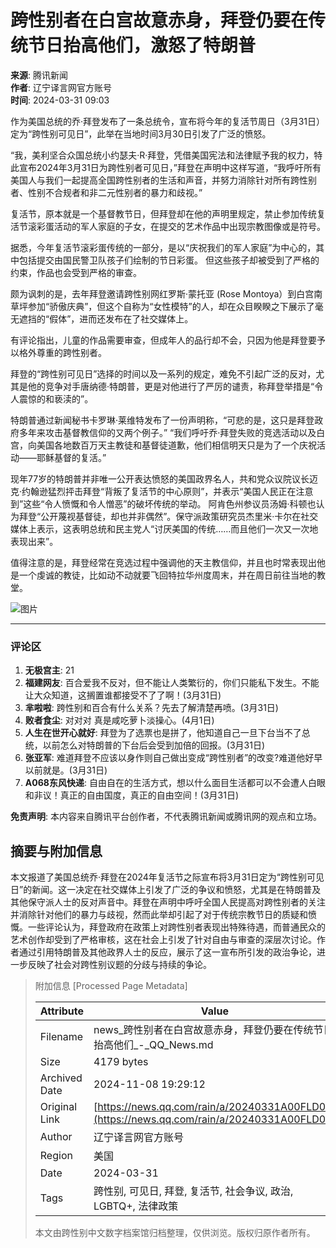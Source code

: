 # 跨性别者在白宫故意赤身，拜登仍要在传统节日抬高他们，激怒了特朗普

**来源**: 腾讯新闻  
**作者**: 辽宁译言网官方账号  
**时间**: 2024-03-31 09:03  

作为美国总统的乔·拜登发布了一条总统令，宣布将今年的复活节周日（3月31日）定为“跨性别可见日”，此举在当地时间3月30日引发了广泛的愤怒。

“我，美利坚合众国总统小约瑟夫·R·拜登，凭借美国宪法和法律赋予我的权力，特此宣布2024年3月31日为跨性别者可见日，”拜登在声明中这样写道，“我呼吁所有美国人与我们一起提高全国跨性别者的生活和声音，并努力消除针对所有跨性别者、性别不合规者和非二元性别者的暴力和歧视。”

复活节，原本就是一个基督教节日，但拜登却在他的声明里规定，禁止参加传统复活节滚彩蛋活动的军人家庭的子女，在提交的艺术作品中出现宗教图像或是符号。

据悉，今年复活节滚彩蛋传统的一部分，是以“庆祝我们的军人家庭”为中心的，其中包括提交由国民警卫队孩子们绘制的节日彩蛋。 但这些孩子却被受到了严格的约束，作品也会受到严格的审查。

颇为讽刺的是，去年拜登邀请跨性别网红罗斯·蒙托亚 (Rose Montoya）到白宫南草坪参加“骄傲庆典”，但这个自称为“女性模特”的人，却在众目睽睽之下展示了毫无遮挡的“假体”，进而还发布在了社交媒体上。

有评论指出，儿童的作品需要审查，但成年人的品行却不会，只因为他是拜登要予以格外尊重的跨性别者。

拜登的“跨性别可见日”选择的时间以及一系列的规定，难免不引起广泛的反对，尤其是他的竞争对手唐纳德·特朗普，更是对他进行了严厉的谴责，称拜登举措是“令人震惊的和亵渎的”。

特朗普通过新闻秘书卡罗琳·莱维特发布了一份声明称，“可悲的是，这只是拜登政府多年来攻击基督教信仰的又两个例子。” “我们呼吁乔·拜登失败的竞选活动以及白宫，向美国各地数百万天主教徒和基督徒道歉，他们相信明天只是为了一个庆祝活动——耶稣基督的复活。”

现年77岁的特朗普并非唯一公开表达愤怒的美国政界名人，共和党众议院议长迈克·约翰逊猛烈抨击拜登“背叛了复活节的中心原则”，并表示“美国人民正在注意到”这些“令人愤慨和令人憎恶”的破坏传统的举动。 阿肯色州参议员汤姆·科顿也认为拜登“公开蔑视基督徒，却也并非偶然”。保守派政策研究员杰里米·卡尔在社交媒体上表示，这表明总统和民主党人“讨厌美国的传统……而且他们一次又一次地表现出来”。

值得注意的是，拜登经常在竞选过程中强调他的天主教信仰，并且也时常表现出他是一个虔诚的教徒，比如动不动就要飞回特拉华州度周末，并在周日前往当地的教堂。

![图片](https://inews.gtimg.com/newsapp_bt/0/1012205723968_6694/0)

---

### 评论区
1. **无极宫主**: 21
2. **福建网友**: 百合爱我不反对，但不能让人类繁衍的，你们只能私下发生。不能让大众知道，这搁置谁都接受不了了啊！(3月31日)
3. **芈啦啦**: 跨性别和百合有什么关系？先去了解清楚再喷。(3月31日)
4. **败者食尘**: 对对对 真是咸吃萝卜淡操心。(4月1日)
5. **人生在世开心就好**: 拜登为了选票也是拼了，他知道自己一旦下台当不了总统，以前怎么对特朗普的下台后会受到加倍的回报。(3月31日)
6. **张亚军**: 难道拜登不应该以身作则自己做出变成“跨性别者”的改变?难道他好早以前就是。(3月31日)
7. **A068东风快递**: 自由自在的生活方式，想以什么面目生活都可以不会遭人白眼和非议！真正的自由国度，真正的自由空间！(3月31日)

**免责声明**: 本内容来自腾讯平台创作者，不代表腾讯新闻或腾讯网的观点和立场。

## 摘要与附加信息

<!-- tcd_abstract -->
本文报道了美国总统乔·拜登在2024年复活节之际宣布将3月31日定为“跨性别可见日”的新闻。这一决定在社交媒体上引发了广泛的争议和愤怒，尤其是在特朗普及其他保守派人士的反对声音中。拜登在声明中呼吁全国人民提高对跨性别者的关注并消除针对他们的暴力与歧视，然而此举却引起了对于传统宗教节日的质疑和愤慨。一些评论认为，拜登政府在政策上对跨性别者表现出特殊待遇，而普通民众的艺术创作却受到了严格审核，这在社会上引发了针对自由与审查的深层次讨论。作者通过引用特朗普及其他政界人士的反应，展示了这一宣布所引发的政治争论，进一步反映了社会对跨性别议题的分歧与持续的争论。
<!-- tcd_abstract_end -->

> 附加信息 [Processed Page Metadata]
>
> | Attribute       | Value                                  |
> |-----------------|----------------------------------------|
> | Filename        | news_跨性别者在白宫故意赤身，拜登仍要在传统节日抬高他们_-_QQ_News.md                             |
> | Size            | 4179 bytes                           |
> | Archived Date   | 2024-11-08 19:29:12                             |
> | Original Link   | [https://news.qq.com/rain/a/20240331A00FLD00](https://news.qq.com/rain/a/20240331A00FLD00)                       |
> | Author          | 辽宁译言网官方账号                               |
> | Region          | 美国                               |
> | Date            | 2024-03-31                                 |
> | Tags            | 跨性别, 可见日, 拜登, 复活节, 社会争议, 政治,  LGBTQ+, 法律政策                                 |
>
> 本文由跨性别中文数字档案馆归档整理，仅供浏览。版权归原作者所有。
>